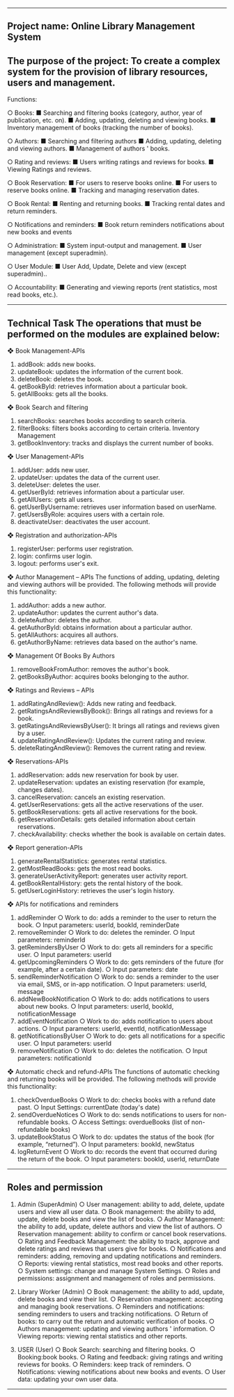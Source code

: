 -----
Project name: Online Library Management System
------
The purpose of the project: To create a complex system for the provision of library resources, users and management.
-----
Functions:

○ Books:
■ Searching and filtering books (category, author, year of publication, etc. on).
■ Adding, updating, deleting and viewing books.
■ Inventory management of books (tracking the number of books).

○ Authors:
■ Searching and filtering authors
■ Adding, updating, deleting and viewing authors.
■ Management of authors ' books.

○ Rating and reviews:
■ Users writing ratings and reviews for books.
■ Viewing Ratings and reviews.

○ Book Reservation:
■ For users to reserve books online.
■ For users to reserve books online.
■ Tracking and managing reservation dates.

○ Book Rental:
■ Renting and returning books.
■ Tracking rental dates and return reminders.

○ Notifications and reminders:
■ Book return reminders notifications about new books and events

○ Administration:
■ System input-output and management.
■ User management (except superadmin).

○ User Module:
■ User Add, Update, Delete and view (except superadmin)..

○ Accountability:
■ Generating and viewing reports (rent statistics, most read books, etc.).

-----------------------------------------------------------------------------------------------------------------------------


Technical Task
The operations that must be performed on the modules are explained below:
------

❖ Book Management-APIs
 
1.	addBook: adds new books.
2.	updateBook: updates the information of the current book.
3.	deleteBook: deletes the book.
4.	getBookById: retrieves information about a particular book.
5.	getAllBooks: gets all the books.
   
❖  Book Search and filtering 
1.	searchBooks: searches books according to search criteria.
2.	filterBooks: filters books according to certain criteria.
Inventory Management
1.	getBookInventory: tracks and displays the current number of books.

❖ User Management-APIs

1.	addUser: adds new user.
2.	updateUser: updates the data of the current user.
3.	deleteUser: deletes the user.
4.	getUserById: retrieves information about a particular user.
5.	getAllUsers: gets all users.
6.	getUserByUsername: retrieves user information based on userName.
7.	getUsersByRole: acquires users with a certain role.
8.	deactivateUser: deactivates the user account.

❖ Registration and authorization-APIs

1.	registerUser: performs user registration.
2.	login: confirms user login.
3.	logout: performs user's exit.

❖ Author Management – APIs
The functions of adding, updating, deleting and viewing authors will be provided. The following methods will provide this functionality:
1.	addAuthor: adds a new author.
2.	updateAuthor: updates the current author's data.
3.	deleteAuthor: deletes the author.
4.	getAuthorById: obtains information about a particular author.
5.	getAllAuthors: acquires all authors.
6.	getAuthorByName: retrieves data based on the author's name.
   
❖ Management Of Books By Authors
1.	removeBookFromAuthor: removes the author's book.
2.	getBooksByAuthor: acquires books belonging to the author.

❖	Ratings and Reviews – APIs
1. addRatingAndReview(): Adds new rating and feedback.
2. getRatingsAndReviewsByBook(): Brings all ratings and reviews for a book.
3. getRatingsAndReviewsByUser(): It brings all ratings and reviews given by a user.
4. updateRatingAndReview(): Updates the current rating and review.
5. deleteRatingAndReview(): Removes the current rating and review.

❖ Reservations-APIs

1.	addReservation: adds new reservation for book by user.
2.	updateReservation: updates an existing reservation (for example, changes dates).
3.	cancelReservation: cancels an existing reservation.
4.	getUserReservations: gets all the active reservations of the user.
5.	getBookReservations: gets all active reservations for the book.
6.	getReservationDetails: gets detailed information about certain reservations.
7.	checkAvailability: checks whether the book is available on certain dates.


❖ Report generation-APIs 

1.	generateRentalStatistics: generates rental statistics.
2.	getMostReadBooks: gets the most read books.
3.	generateUserActivityReport: generates user activity report.
4.	getBookRentalHistory: gets the rental history of the book.
5.	getUserLoginHistory: retrieves the user's login history.


❖ APIs for notifications and reminders

1.	addReminder
○ Work to do: adds a reminder to the user to return the book.
○ Input parameters: userId, bookId, reminderDate
2.	removeReminder
○ Work to do: deletes the reminder.
○ Input parameters: reminderId
3.	getRemindersByUser
○ Work to do: gets all reminders for a specific user.
○ Input parameters: userId
4.	getUpcomingReminders
○ Work to do: gets reminders of the future (for example, after a certain date).
○ Input parameters: date
5.	sendReminderNotification
○ Work to do: sends a reminder to the user via email, SMS, or in-app notification.
○ Input parameters: userId, message
6.	addNewBookNotification
○ Work to do: adds notifications to users about new books.
○ Input parameters: userId, bookId, notificationMessage
7.	addEventNotification
○ Work to do: adds notification to users about actions.
○ Input parameters: userId, eventId, notificationMessage
8.	getNotificationsByUser
○ Work to do: gets all notifications for a specific user.
○ Input parameters: userId
9.	removeNotification
○ Work to do: deletes the notification.
○ Input parameters: notificationId

❖ Automatic check and refund-APIs
The functions of automatic checking and returning books will be provided. The following methods will provide this functionality:

1.	checkOverdueBooks
○ Work to do: checks books with a refund date past.
○ Input Settings: currentDate (today's date)
2.	sendOverdueNotices
○ Work to do: sends notifications to users for non-refundable books.
○ Access Settings: overdueBooks (list of non-refundable books)
3.	updateBookStatus
○ Work to do: updates the status of the book (for example, “returned”).
○ Input parameters: bookId, newStatus
4.	logReturnEvent
○ Work to do: records the event that occurred during the return of the book.
○ Input parameters: bookId, userId, returnDate

-----------------------------------------------------------------------------------------------------------------------------

Roles and permission
---
1.	Admin (SuperAdmin)
○ User management: ability to add, delete, update users and view all user data.
○ Book management: the ability to add, update, delete books and view the list of books.
○ Author Management: the ability to add, update, delete authors and view the list of authors.
○ Reservation management: ability to confirm or cancel book reservations.
○ Rating and Feedback Management: the ability to track, approve and delete ratings and reviews that users give for books.
○ Notifications and reminders: adding, removing and updating notifications and reminders.
○ Reports: viewing rental statistics, most read books and other reports.
○ System settings: change and manage System Settings.
○ Roles and permissions: assignment and management of roles and permissions.

2.	Library Worker (Admin)
○ Book management: the ability to add, update, delete books and view their list.
○ Reservation management: accepting and managing book reservations.
○ Reminders and notifications: sending reminders to users and tracking notifications.
○ Return of books: to carry out the return and automatic verification of books.
○ Authors management: updating and viewing authors ' information.
○ Viewing reports: viewing rental statistics and other reports.

3.	USER (User)
○ Book Search: searching and filtering books.
○ Booking:book books.
○ Rating and feedback: giving ratings and writing reviews for books.
○ Reminders: keep track of reminders.
○ Notifications: viewing notifications about new books and events.
○ User data: updating your own user data.

-----------------------------------------------------------------------------------------------------------------------------



